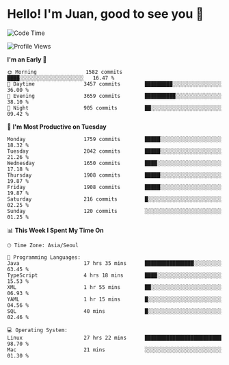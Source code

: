 # Hello! I'm Juan, good to see you 👋

<!--
**Y-k-Y/Y-k-Y** is a ✨ _special_ ✨ repository because its `README.md` (this file) appears on your GitHub profile.

Here are some ideas to get you started:

- 🔭 I’m currently working on ...
- 🌱 I’m currently learning ...
- 👯 I’m looking to collaborate on ...
- 🤔 I’m looking for help with ...
- 💬 Ask me about ...
- 📫 How to reach me: ...
- 😄 Pronouns: ...
- ⚡ Fun fact: ...
-->
<!--
![Profile views](https://gpvc.arturio.dev/Y-k-Y)

[![Omid Nikrah StackOverflow](https://github-readme-stackoverflow.vercel.app/?userID=9517076)](https://stackoverflow.com/users/9517076/i-have-10-fingers)
-->

<!--START_SECTION:waka-->
![Code Time](http://img.shields.io/badge/Code%20Time-1%2C424%20hrs%207%20mins-blue)

![Profile Views](http://img.shields.io/badge/Profile%20Views-0-blue)

**I'm an Early 🐤** 

```text
🌞 Morning                1582 commits        ████░░░░░░░░░░░░░░░░░░░░░   16.47 % 
🌆 Daytime                3457 commits        █████████░░░░░░░░░░░░░░░░   36.00 % 
🌃 Evening                3659 commits        ██████████░░░░░░░░░░░░░░░   38.10 % 
🌙 Night                  905 commits         ██░░░░░░░░░░░░░░░░░░░░░░░   09.42 % 
```
📅 **I'm Most Productive on Tuesday** 

```text
Monday                   1759 commits        █████░░░░░░░░░░░░░░░░░░░░   18.32 % 
Tuesday                  2042 commits        █████░░░░░░░░░░░░░░░░░░░░   21.26 % 
Wednesday                1650 commits        ████░░░░░░░░░░░░░░░░░░░░░   17.18 % 
Thursday                 1908 commits        █████░░░░░░░░░░░░░░░░░░░░   19.87 % 
Friday                   1908 commits        █████░░░░░░░░░░░░░░░░░░░░   19.87 % 
Saturday                 216 commits         █░░░░░░░░░░░░░░░░░░░░░░░░   02.25 % 
Sunday                   120 commits         ░░░░░░░░░░░░░░░░░░░░░░░░░   01.25 % 
```


📊 **This Week I Spent My Time On** 

```text
🕑︎ Time Zone: Asia/Seoul

💬 Programming Languages: 
Java                     17 hrs 35 mins      ████████████████░░░░░░░░░   63.45 % 
TypeScript               4 hrs 18 mins       ████░░░░░░░░░░░░░░░░░░░░░   15.53 % 
XML                      1 hr 55 mins        ██░░░░░░░░░░░░░░░░░░░░░░░   06.93 % 
YAML                     1 hr 15 mins        █░░░░░░░░░░░░░░░░░░░░░░░░   04.56 % 
SQL                      40 mins             █░░░░░░░░░░░░░░░░░░░░░░░░   02.46 % 

💻 Operating System: 
Linux                    27 hrs 22 mins      █████████████████████████   98.70 % 
Mac                      21 mins             ░░░░░░░░░░░░░░░░░░░░░░░░░   01.30 % 
```


<!--END_SECTION:waka-->
